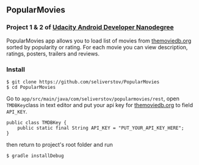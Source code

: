 ## PopularMovies 
### Project 1 & 2 of [Udacity Android Developer Nanodegree](https://www.udacity.com/course/android-developer-nanodegree--nd801)
PopularMovies app allows you to load list of movies from [themoviedb.org](https://www.themoviedb.org/) sorted by popularity or rating. For each movie you can view description, ratings, posters, trailers and reviews.

### Install
```
$ git clone https://github.com/seliverstov/PopularMovies
$ cd PopularMovies
```
Go to `app/src/main/java/com/seliverstov/popularmovies/rest`, open `TMDBKey`class in text editor and put your api key for [themoviedb.org](https://www.themoviedb.org/) to field `API_KEY`. 

```
public class TMDBKey {
    public static final String API_KEY = "PUT_YOUR_API_KEY_HERE";
}
```
then return to project's root folder and run
```
$ gradle installDebug
```







